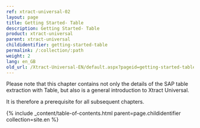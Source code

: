```yaml
---
ref: xtract-universal-02
layout: page
title: Getting Started- Table
description: Getting Started- Table
product: xtract-universal
parent: xtract-universal
childidentifier: getting-started-table
permalink: /:collection/:path
weight: 2
lang: en_GB
old_url: /Xtract-Universal-EN/default.aspx?pageid=getting-started-table
---
```


Please note that this chapter contains not only the details of the SAP table extraction with Table, but also is a general introduction to Xtract Universal.

It is therefore a prerequisite for all subsequent chapters.


{% include _content/table-of-contents.html parent=page.childidentifier collection=site.en %}


